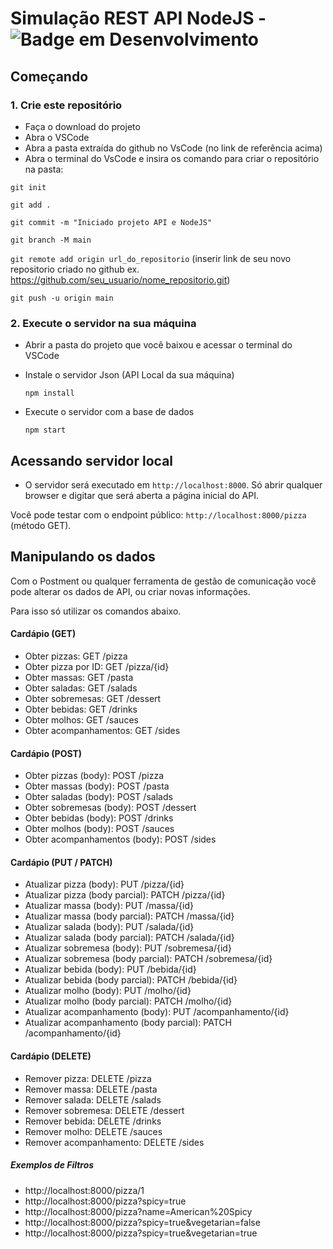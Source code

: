 # Simulação REST API NodeJS   -  ![Badge em Desenvolvimento](http://img.shields.io/static/v1?label=STATUS&message=%20CONCLUÍDO&color=GREEN&style=for-the-badge)


## Começando

### 1. Crie este repositório

* Faça o download do projeto
* Abra o VSCode 
* Abra a pasta extraída do github no VsCode (no link de referência acima)
* Abra o terminal do VsCode e insira os comando para criar o repositório na pasta:

 `git init`
 
 `git add .`
 
 `git commit -m "Iniciado projeto API e NodeJS"`

 `git branch -M main`
 
 `git remote add origin url_do_repositorio` (inserir link de seu novo repositorio criado no github ex. https://github.com/seu_usuario/nome_repositorio.git)

 `git push -u origin main`


### 2. Execute o servidor na sua máquina

 
- Abrir a pasta do projeto que você baixou e acessar o terminal do VSCode 
 
- Instale o servidor Json (API Local da sua máquina)
  
   `npm install`

   
-  Execute o servidor com a base de dados

   `npm start`

## Acessando servidor local


- O servidor será executado em `http://localhost:8000`. Só abrir qualquer browser e digitar que será aberta a página inicial do API.

Você pode testar com o endpoint público: `http://localhost:8000/pizza` (método GET).

## Manipulando os dados
Com o Postment ou qualquer ferramenta de gestão de comunicação você pode alterar os dados de API, ou criar novas informações.

Para isso só utilizar os comandos abaixo.


#### Cardápio (GET)

- Obter pizzas: GET /pizza
- Obter pizza por ID: GET /pizza/{id}
- Obter massas: GET /pasta
- Obter saladas: GET /salads
- Obter sobremesas: GET /dessert
- Obter bebidas: GET /drinks
- Obter molhos: GET /sauces
- Obter acompanhamentos: GET /sides

#### Cardápio (POST)

- Obter pizzas (body): POST /pizza
- Obter massas (body): POST /pasta
- Obter saladas (body): POST /salads
- Obter sobremesas (body): POST /dessert
- Obter bebidas (body): POST /drinks
- Obter molhos (body): POST /sauces
- Obter acompanhamentos (body): POST /sides

#### Cardápio (PUT / PATCH)

- Atualizar pizza (body): PUT /pizza/{id}
- Atualizar pizza (body parcial): PATCH /pizza/{id} 
- Atualizar massa (body): PUT /massa/{id}
- Atualizar massa (body parcial): PATCH /massa/{id} 
- Atualizar salada (body): PUT /salada/{id}
- Atualizar salada (body parcial): PATCH /salada/{id} 
- Atualizar sobremesa (body): PUT /sobremesa/{id}
- Atualizar sobremesa (body parcial): PATCH /sobremesa/{id} 
- Atualizar bebida (body): PUT /bebida/{id}
- Atualizar bebida (body parcial): PATCH /bebida/{id} 
- Atualizar molho (body): PUT /molho/{id}
- Atualizar molho (body parcial): PATCH /molho/{id} 
- Atualizar acompanhamento (body): PUT /acompanhamento/{id}
- Atualizar acompanhamento (body parcial): PATCH /acompanhamento/{id} 

#### Cardápio (DELETE)

- Remover pizza: DELETE /pizza 
- Remover massa: DELETE /pasta
- Remover salada: DELETE /salads
- Remover sobremesa: DELETE /dessert
- Remover bebida: DELETE /drinks
- Remover molho: DELETE /sauces
- Remover acompanhamento: DELETE /sides


##### Exemplos de Filtros
- http://localhost:8000/pizza/1
- http://localhost:8000/pizza?spicy=true
- http://localhost:8000/pizza?name=American%20Spicy
- http://localhost:8000/pizza?spicy=true&vegetarian=false
- http://localhost:8000/pizza?spicy=true&vegetarian=true
